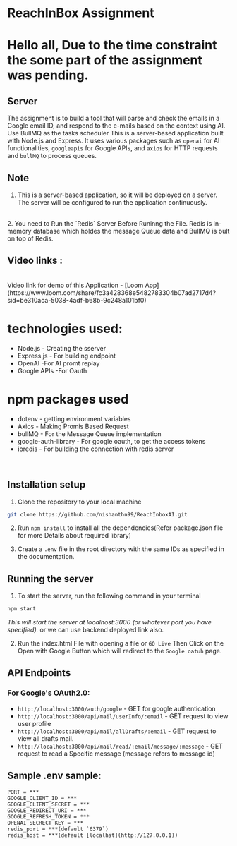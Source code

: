# ReachInBox Assignment

# Hello all, Due to the time constraint the some part of the assignment was pending.
## Server
The assignment is to build a tool that will parse and check the emails in a Google email ID, and
respond to the e-mails based on the context using AI. Use BullMQ as the tasks scheduler
This is a server-based application built with Node.js and Express. It uses various packages such as  `openai` for AI functionalities, `googleapis` for Google APIs, and `axios` for HTTP requests and `bullMQ` to process queues.

## Note
1. This is a server-based application, so it will be deployed on a server. The server will be configured to run the application continuously.
<br>
2. You need to Run the `Redis` Server Before Runinng the File. Redis is in-memory database which holdes the message Queue data and BullMQ is bult on top of Redis.

## Video links :
<br>
Video link for demo of this Application - [Loom App](https://www.loom.com/share/fc3a428368e5482783304b07ad2717d4?sid=be310aca-5038-4adf-b68b-9c248a101bf0)



# technologies used:
- Node.js - Creating the sserver
- Express.js - For building endpoint
- OpenAI -For AI promt replay
- Google APIs -For Oauth
# npm packages used
- dotenv - getting environment variables
- Axios - Making Promis Based Request
- bullMQ - For the Message Queue implementation
- google-auth-library - For google oauth, to get the access tokens
- ioredis - For building the connection with redis server

<br>

## Installation setup
1. Clone the repository to your local machine
```bash
git clone https://github.com/nishanthn99/ReachInboxAI.git
```

2. Run `npm install` to install all the dependencies(Refer package.json file for more Details about required library)

4. Create a `.env` file in the root directory with the same IDs as specified in the documentation.

## Running the server
1. To start the server, run the following command in your terminal
```bash
npm start
```
*This will start the server at localhost:3000 (or whatever port you have specified).*
or we can use backend deployed link also.

2. Run the index.html File with opening a file or `GO Live`
Then Click on the Open with Google Button which will redirect to the `Google oatuh` page.

## API Endpoints

### For Google's OAuth2.0:
- `http://localhost:3000/auth/google` - GET for google authentication
- `http://localhost:3000/api/mail/userInfo/:email` - GET request to view user profile
- `http://localhost:3000/api/mail/allDrafts/:email` - GET request to view all drafts mail.
- `http://localhost:3000/api/mail/read/:email/message/:message` - GET request to read a Specific message (message refers to message id)


## Sample .env sample:
```
PORT = ***
GOOGLE_CLIENT_ID = ***
GOOGLE_CLIENT_SECRET = ***
GOOGLE_REDIRECT_URI = ***
GOOGLE_REFRESH_TOKEN = ***
OPENAI_SECRECT_KEY = ***
redis_port = ***(default `6379`)
redis_host = ***(default [localhst](http://127.0.0.1))
```